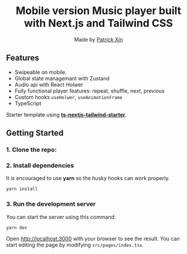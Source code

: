 <div align="center">
  <h1>Mobile version Music player built with Next.js and Tailwind CSS</h1>
  <p>Made by <a href="https://patrickxin.com/">Patrick Xin</a></p>
</div>

## Features

- Swipeable on mobile.
- Global state managemant with Zustand
- Audio api with React Holwer
- Fully functional player features: repeat, shuffle, next, previous
- Custom hooks `useHolwer`, `useAnimationFrame`
- TypeScript

Starter template using [**ts-nextjs-tailwind-starter**](https://github.com/theodorusclarence/ts-nextjs-tailwind-starter).

## Getting Started

### 1. Clone the repo:

### 2. Install dependencies

It is encouraged to use **yarn** so the husky hooks can work properly.

```bash
yarn install
```

### 3. Run the development server

You can start the server using this command:

```bash
yarn dev
```

Open [http://localhost:3000](http://localhost:3000) with your browser to see the result. You can start editing the page by modifying `src/pages/index.tsx`.
